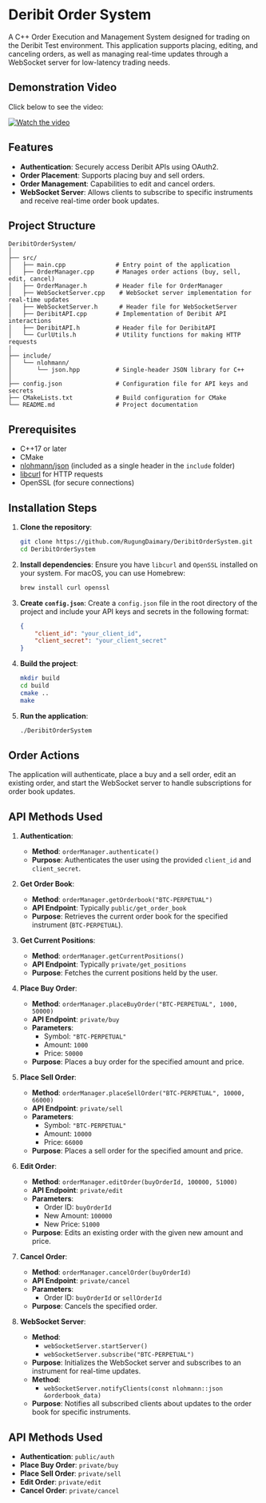 # Deribit Order System

A C++ Order Execution and Management System designed for trading on the Deribit Test environment. This application supports placing, editing, and canceling orders, as well as managing real-time updates through a WebSocket server for low-latency trading needs.

## Demonstration Video

Click below to see the video:

[![Watch the video](https://img.youtube.com/vi/RrfHgMvhabA/0.jpg)](https://youtu.be/RrfHgMvhabA)


## Features

- **Authentication**: Securely access Deribit APIs using OAuth2.
- **Order Placement**: Supports placing buy and sell orders.
- **Order Management**: Capabilities to edit and cancel orders.
- **WebSocket Server**: Allows clients to subscribe to specific instruments and receive real-time order book updates.

## Project Structure

```
DeribitOrderSystem/
│
├── src/
│   ├── main.cpp              # Entry point of the application
│   ├── OrderManager.cpp      # Manages order actions (buy, sell, edit, cancel)
│   ├── OrderManager.h        # Header file for OrderManager
│   ├── WebSocketServer.cpp    # WebSocket server implementation for real-time updates
│   ├── WebSocketServer.h      # Header file for WebSocketServer
│   ├── DeribitAPI.cpp        # Implementation of Deribit API interactions
│   ├── DeribitAPI.h          # Header file for DeribitAPI
│   └── CurlUtils.h           # Utility functions for making HTTP requests
│
├── include/
│   └── nlohmann/
│       └── json.hpp          # Single-header JSON library for C++
│
├── config.json               # Configuration file for API keys and secrets
├── CMakeLists.txt            # Build configuration for CMake
└── README.md                 # Project documentation
```

## Prerequisites

- C++17 or later
- CMake
- [nlohmann/json](https://github.com/nlohmann/json) (included as a single header in the `include` folder)
- [libcurl](https://curl.se/libcurl/) for HTTP requests
- OpenSSL (for secure connections)

## Installation Steps

1. **Clone the repository**:
   ```bash
   git clone https://github.com/RugungDaimary/DeribitOrderSystem.git
   cd DeribitOrderSystem
   ```

2. **Install dependencies**:
   Ensure you have `libcurl` and `OpenSSL` installed on your system. For macOS, you can use Homebrew:
   ```bash
   brew install curl openssl
   ```

3. **Create `config.json`**:
   Create a `config.json` file in the root directory of the project and include your API keys and secrets in the following format:
   ```json
   {
       "client_id": "your_client_id",
       "client_secret": "your_client_secret"
   }
   ```

4. **Build the project**:
   ```bash
   mkdir build
   cd build
   cmake ..
   make
   ```

5. **Run the application**:
   ```bash
   ./DeribitOrderSystem
   ```

## Order Actions

The application will authenticate, place a buy and a sell order, edit an existing order, and start the WebSocket server to handle subscriptions for order book updates.

## API Methods Used

1. **Authentication**: 
   - **Method**: `orderManager.authenticate()`
   - **Purpose**: Authenticates the user using the provided `client_id` and `client_secret`.

2. **Get Order Book**: 
   - **Method**: `orderManager.getOrderbook("BTC-PERPETUAL")`
   - **API Endpoint**: Typically `public/get_order_book`
   - **Purpose**: Retrieves the current order book for the specified instrument (`BTC-PERPETUAL`).

3. **Get Current Positions**:
   - **Method**: `orderManager.getCurrentPositions()`
   - **API Endpoint**: Typically `private/get_positions`
   - **Purpose**: Fetches the current positions held by the user.

4. **Place Buy Order**:
   - **Method**: `orderManager.placeBuyOrder("BTC-PERPETUAL", 1000, 50000)`
   - **API Endpoint**: `private/buy`
   - **Parameters**: 
     - Symbol: `"BTC-PERPETUAL"`
     - Amount: `1000`
     - Price: `50000`
   - **Purpose**: Places a buy order for the specified amount and price.

5. **Place Sell Order**:
   - **Method**: `orderManager.placeSellOrder("BTC-PERPETUAL", 10000, 66000)`
   - **API Endpoint**: `private/sell`
   - **Parameters**:
     - Symbol: `"BTC-PERPETUAL"`
     - Amount: `10000`
     - Price: `66000`
   - **Purpose**: Places a sell order for the specified amount and price.

6. **Edit Order**:
   - **Method**: `orderManager.editOrder(buyOrderId, 100000, 51000)`
   - **API Endpoint**: `private/edit`
   - **Parameters**:
     - Order ID: `buyOrderId`
     - New Amount: `100000`
     - New Price: `51000`
   - **Purpose**: Edits an existing order with the given new amount and price.

7. **Cancel Order**:
   - **Method**: `orderManager.cancelOrder(buyOrderId)`
   - **API Endpoint**: `private/cancel`
   - **Parameters**:
     - Order ID: `buyOrderId` or `sellOrderId`
   - **Purpose**: Cancels the specified order.

8. **WebSocket Server**:
   - **Method**: 
     - `webSocketServer.startServer()`
     - `webSocketServer.subscribe("BTC-PERPETUAL")`
   - **Purpose**: Initializes the WebSocket server and subscribes to an instrument for real-time updates.
   - **Method**: 
     - `webSocketServer.notifyClients(const nlohmann::json &orderbook_data)`
   - **Purpose**: Notifies all subscribed clients about updates to the order book for specific instruments.

## API Methods Used

- **Authentication**: `public/auth`
- **Place Buy Order**: `private/buy`
- **Place Sell Order**: `private/sell`
- **Edit Order**: `private/edit`
- **Cancel Order**: `private/cancel`

